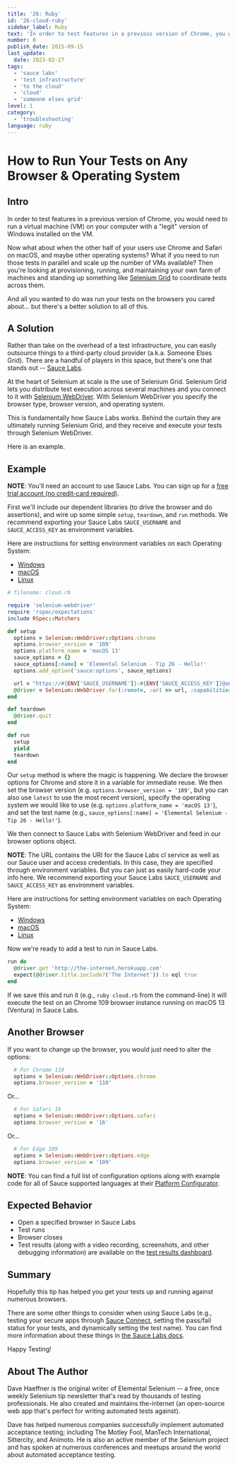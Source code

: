 ```yaml
---
title: '26: Ruby'
id: '26-cloud-ruby'
sidebar_label: Ruby 
text: 'In order to test features in a previous version of Chrome, you would need to run a virtual machine (VM) on your computer with a "legit" version of Windows installed on the VM.'
number: 0
publish_date: 2015-09-15
last_update:
  date: 2023-02-27
tags:
  - 'sauce labs'
  - 'test infrastructure'
  - 'to the cloud'
  - 'cloud'
  - 'someone elses grid'
level: 1
category:
  - 'troubleshooting'
language: ruby
---
```


# How to Run Your Tests on Any Browser & Operating System

## Intro

In order to test features in a previous version of Chrome, you would need to run a virtual machine (VM) on your computer with a "legit" version of Windows installed on the VM.

Now what about when the other half of your users use Chrome and Safari on macOS, and maybe other operating systems? What if you need
to run those tests in parallel and scale up the number of VMs available? Then you're looking at provisioning, running, and
maintaining your own farm of machines and standing up something like [Selenium Grid](https://www.selenium.dev/documentation/grid/)
to coordinate tests across them.

And all you wanted to do was run your tests on the browsers you cared about... but there's a better solution to all of this.

## A Solution

Rather than take on the overhead of a test infrastructure, you can easily outsource things to a third-party cloud provider
(a.k.a. Someone Elses Grid). There are a handful of players in this space, but there's one that stands out --
[Sauce Labs](https://saucelabs.com/).

At the heart of Selenium at scale is the use of Selenium Grid. Selenium Grid lets you distribute test execution across
several machines and you connect to it with [Selenium WebDriver](https://www.selenium.dev/documentation/webdriver/).
With Selenium WebDriver you specify the browser type, browser version, and operating system.

This is fundamentally how Sauce Labs works. Behind the curtain they are ultimately running Selenium Grid, and they
receive and execute your tests through Selenium WebDriver.

Here is an example.

## Example


**NOTE**: You'll need an account to use Sauce Labs. You can sign up for a
[free trial account (no credit-card required)](https://saucelabs.com/sign-up).

First we'll include our dependent libraries (to drive the browser and do assertions), and wire up some simple
`setup`, `teardown`, and `run` methods. We recommend exporting your Sauce Labs `SAUCE_USERNAME` and
`SAUCE_ACCESS_KEY` as environment variables.

Here are instructions for setting environment variables on each Operating System:

* [Windows](https://www.architectryan.com/2018/08/31/how-to-change-environment-variables-on-windows-10/)
* [macOS](https://apple.stackexchange.com/questions/106778/how-do-i-set-environment-variables-on-os-x)
* [Linux](https://askubuntu.com/questions/58814/how-do-i-add-environment-variables)

```ruby
# filename: cloud.rb

require 'selenium-webdriver'
require 'rspec/expectations'
include RSpec::Matchers

def setup
  options = Selenium::WebDriver::Options.chrome
  options.browser_version = '109'
  options.platform_name = 'macOS 13'
  sauce_options = {}
  sauce_options[:name] = 'Elemental Selenium - Tip 26 - Hello!'
  options.add_option('sauce:options', sauce_options)

  url = "https://#{ENV['SAUCE_USERNAME']}:#{ENV['SAUCE_ACCESS_KEY']}@ondemand.us-west-1.saucelabs.com:443/wd/hub"
  @driver = Selenium::WebDriver.for(:remote, :url => url, :capabilities => options)
end

def teardown
  @driver.quit
end

def run
  setup
  yield
  teardown
end
```

Our `setup` method is where the magic is happening. We declare the browser options
for Chrome and store it in a variable for immediate reuse. We then set the browser version
(e.g. `options.browser_version = '109'`, but you can also use `latest` to use the most recent
version), specify the operating system we would like to use (e.g. `options.platform_name = 'macOS 13'`),
and set the test name (e.g., `sauce_options[:name] = 'Elemental Selenium - Tip 26 - Hello!'`).

We then connect to Sauce Labs with Selenium WebDriver and feed in our browser options object.

**NOTE**: The URL contains the URI for the Sauce Labs cl service as well as our Sauce user and
access credentials. In this case, they are specified through environment variables. But you can
just as easily hard-code your info here. We recommend exporting your Sauce Labs `SAUCE_USERNAME` and
`SAUCE_ACCESS_KEY` as environment variables.

Here are instructions for setting environment variables on each Operating System:

* [Windows](https://www.architectryan.com/2018/08/31/how-to-change-environment-variables-on-windows-10/)
* [macOS](https://apple.stackexchange.com/questions/106778/how-do-i-set-environment-variables-on-os-x)
* [Linux](https://askubuntu.com/questions/58814/how-do-i-add-environment-variables)

Now we're ready to add a test to run in Sauce Labs.

```ruby
run do
  @driver.get 'http://the-internet.herokuapp.com'
  expect(@driver.title.include?('The Internet')).to eql true
end
```

If we save this and run it (e.g., `ruby cloud.rb` from the command-line) it will execute the test on
an Chrome 109 browser instance running on macOS 13 (Ventura) in Sauce Labs.

## Another Browser

If you want to change up the browser, you would just need to alter the options:

```ruby
  # For Chrome 110
  options = Selenium::WebDriver::Options.chrome
  options.browser_version = '110'
```

Or...

```ruby
  # For Safari 16
  options = Selenium::WebDriver::Options.safari
  options.browser_version = '16'
```

Or...

```ruby
  # For Edge 109
  options = Selenium::WebDriver::Options.edge
  options.browser_version = '109'
```

**NOTE**: You can find a full list of configuration options along with example code for all of Sauce supported
languages at their [Platform Configurator](https://saucelabs.com/products/platform-configurator#/).

## Expected Behavior

- Open a specified browser in Sauce Labs
- Test runs
- Browser closes
- Test results (along with a video recording, screenshots, and other debugging information) are available on the
[test results dashboard](https://docs.saucelabs.com/test-results/viewing-test-results/).

## Summary

Hopefully this tip has helped you get your tests up and running against numerous browsers.

There are some other things to consider when using Sauce Labs (e.g., testing your secure apps through
[Sauce Connect](https://docs.saucelabs.com/secure-connections/sauce-connect/), setting the pass/fail status
for your tests, and dynamically setting the test name). You can find more information about these things
in [the Sauce Labs docs](https://docs.saucelabs.com/).

Happy Testing!

## About The Author

Dave Haeffner is the original writer of Elemental Selenium -- a free, once weekly Selenium tip newsletter that's read by
thousands of testing professionals. He also created and maintains the-internet (an open-source web app that's perfect
for writing automated tests against).

Dave has helped numerous companies successfully implement automated acceptance testing; including The Motley Fool,
ManTech International, Sittercity, and Animoto. He is also an active member of the Selenium project and has spoken at
numerous conferences and meetups around the world about automated acceptance testing.
